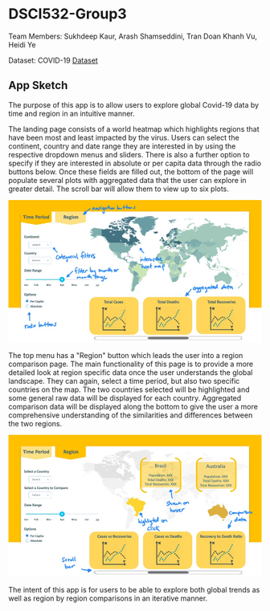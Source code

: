# DSCI532-Group3

Team Members: Sukhdeep Kaur, Arash Shamseddini, Tran Doan Khanh Vu, Heidi Ye

Dataset: COVID-19 [Dataset](https://www.kaggle.com/imdevskp/corona-virus-report?select=covid_19_clean_complete.csv)

## App Sketch

The purpose of this app is to allow users to explore global Covid-19 data by time and region in an intuitive manner.

The landing page consists of a world heatmap which highlights regions that have been most and least impacted by the virus. Users can select the continent, country and date range they are interested in by using the respective dropdown menus and sliders. There is also a further option to specify if they are interested in absolute or per capita data through the radio buttons below. Once these fields are filled out, the bottom of the page will populate several plots with aggregated data that the user can explore in greater detail. The scroll bar will allow them to view up to six plots. 

![Slide1_annotated.png](images/Slide1_annotated.png)

The top menu has a "Region" button which leads the user into a region comparison page. The main functionality of this page is to provide a more detailed look at region specific data once the user understands the global landscape. They can again, select a time period, but also two specific countries on the map. The two countries selected will be highlighted and some general raw data will be displayed for each country. Aggregated comparison data will be displayed along the bottom to give the user a more comprehensive understanding of the similarities and differences between the two regions. 

![Slide2_annotated.png](images/Slide2_annotated.png)

The intent of this app is for users to be able to explore both global trends as well as region by region comparisons in an iterative manner.    


